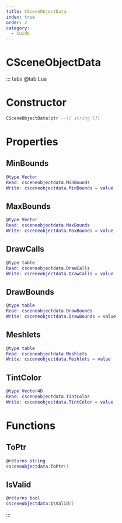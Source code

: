 ```yaml
---
title: CSceneObjectData
index: true
order: 2
category:
  - Guide
---
```


# CSceneObjectData

::: tabs
@tab Lua
# Constructor
```lua
CSceneObjectData(ptr --[[ string ]])
```
# Properties
## MinBounds 
```lua
@type Vector
Read: csceneobjectdata.MinBounds
Write: csceneobjectdata.MinBounds = value
```
## MaxBounds 
```lua
@type Vector
Read: csceneobjectdata.MaxBounds
Write: csceneobjectdata.MaxBounds = value
```
## DrawCalls 
```lua
@type table
Read: csceneobjectdata.DrawCalls
Write: csceneobjectdata.DrawCalls = value
```
## DrawBounds 
```lua
@type table
Read: csceneobjectdata.DrawBounds
Write: csceneobjectdata.DrawBounds = value
```
## Meshlets 
```lua
@type table
Read: csceneobjectdata.Meshlets
Write: csceneobjectdata.Meshlets = value
```
## TintColor 
```lua
@type Vector4D
Read: csceneobjectdata.TintColor
Write: csceneobjectdata.TintColor = value
```
# Functions
## ToPtr
```lua
@returns string
csceneobjectdata:ToPtr()
```
## IsValid
```lua
@returns bool
csceneobjectdata:IsValid()
```

:::